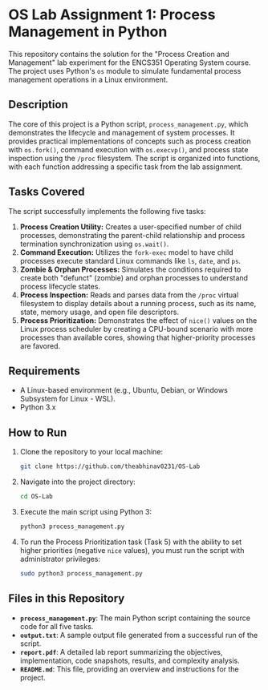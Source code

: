 # OS Lab Assignment 1: Process Management in Python

This repository contains the solution for the "Process Creation and Management" lab experiment for the ENCS351 Operating System course. The project uses Python's `os` module to simulate fundamental process management operations in a Linux environment.

## Description

The core of this project is a Python script, `process_management.py`, which demonstrates the lifecycle and management of system processes. It provides practical implementations of concepts such as process creation with `os.fork()`, command execution with `os.execvp()`, and process state inspection using the `/proc` filesystem. The script is organized into functions, with each function addressing a specific task from the lab assignment.

## Tasks Covered

The script successfully implements the following five tasks:

1.  **Process Creation Utility:** Creates a user-specified number of child processes, demonstrating the parent-child relationship and process termination synchronization using `os.wait()`.
2.  **Command Execution:** Utilizes the `fork-exec` model to have child processes execute standard Linux commands like `ls`, `date`, and `ps`.
3.  **Zombie & Orphan Processes:** Simulates the conditions required to create both "defunct" (zombie) and orphan processes to understand process lifecycle states.
4.  **Process Inspection:** Reads and parses data from the `/proc` virtual filesystem to display details about a running process, such as its name, state, memory usage, and open file descriptors.
5.  **Process Prioritization:** Demonstrates the effect of `nice()` values on the Linux process scheduler by creating a CPU-bound scenario with more processes than available cores, showing that higher-priority processes are favored.

## Requirements

* A Linux-based environment (e.g., Ubuntu, Debian, or Windows Subsystem for Linux - WSL).
* Python 3.x

## How to Run

1.  Clone the repository to your local machine:
    ```bash
    git clone https://github.com/theabhinav0231/OS-Lab
    ```
2.  Navigate into the project directory:
    ```bash
    cd OS-Lab
    ```
3.  Execute the main script using Python 3:
    ```bash
    python3 process_management.py
    ```
4.  To run the Process Prioritization task (Task 5) with the ability to set higher priorities (negative `nice` values), you must run the script with administrator privileges:
    ```bash
    sudo python3 process_management.py
    ```

## Files in this Repository

* **`process_management.py`**: The main Python script containing the source code for all five tasks.
* **`output.txt`**: A sample output file generated from a successful run of the script.
* **`report.pdf`**: A detailed lab report summarizing the objectives, implementation, code snapshots, results, and complexity analysis.
* **`README.md`**: This file, providing an overview and instructions for the project.

